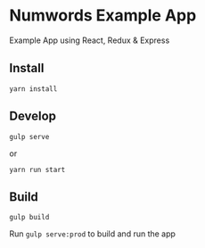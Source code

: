 Numwords Example App
=========================

Example App using React, Redux & Express
<br/>

Install
-----
```
yarn install
```

Develop
-----
```
gulp serve
```
or
```
yarn run start
```

Build
-----
```
gulp build
```

Run ```gulp serve:prod``` to build and run the app